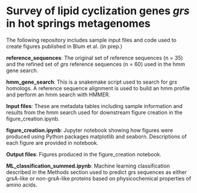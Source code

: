# Survey of lipid cyclization genes *grs* in hot springs metagenomes
The following repository includes sample input files and code used to create figures published in Blum et al. (in prep.)

**reference_sequences**: The original set of reference sequences (n = 35) and the refined set of *grs* reference sequences (n = 60) used in the hmm gene search.

**hmm_gene_search**: This is a snakemake script used to search for *grs* homologs. A reference sequence alignment is used to build an hmm profile and perform an hmm search with HMMER.

**Input files**: These are metadata tables including sample information and results from the hmm search used for downstream figure creation in the figure_creation.ipynb. 

**figure_creation.ipynb**: Jupyter notebook showing how figures were produced using Python packages matplotlib and seaborn. Descriptions of each figure are provided in notebook.

**Output files**: Figures produced in the figure_creation notebook.

**ML_classification_summed.ipynb**: Machine learning classification described in the Methods section used to predict grs sequences as either grsA-like or non-grsA-like proteins based on physicochemical properties of amino acids. 
